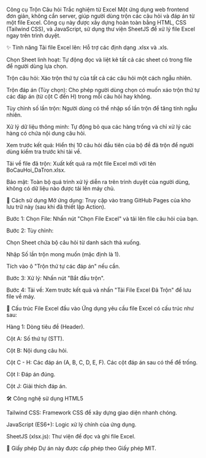 Công cụ Trộn Câu hỏi Trắc nghiệm từ Excel
Một ứng dụng web frontend đơn giản, không cần server, giúp người dùng trộn các câu hỏi và đáp án từ một file Excel. Công cụ này được xây dựng hoàn toàn bằng HTML, CSS (Tailwind CSS), và JavaScript, sử dụng thư viện SheetJS để xử lý file Excel ngay trên trình duyệt.

✨ Tính năng
Tải file Excel lên: Hỗ trợ các định dạng .xlsx và .xls.

Chọn Sheet linh hoạt: Tự động đọc và liệt kê tất cả các sheet có trong file để người dùng lựa chọn.

Trộn câu hỏi: Xáo trộn thứ tự của tất cả các câu hỏi một cách ngẫu nhiên.

Trộn đáp án (Tùy chọn): Cho phép người dùng chọn có muốn xáo trộn thứ tự các đáp án (từ cột C đến H) trong mỗi câu hỏi hay không.

Tùy chỉnh số lần trộn: Người dùng có thể nhập số lần trộn để tăng tính ngẫu nhiên.

Xử lý dữ liệu thông minh: Tự động bỏ qua các hàng trống và chỉ xử lý các hàng có chứa nội dung câu hỏi.

Xem trước kết quả: Hiển thị 10 câu hỏi đầu tiên của bộ đề đã trộn để người dùng kiểm tra trước khi tải về.

Tải về file đã trộn: Xuất kết quả ra một file Excel mới với tên BoCauHoi_DaTron.xlsx.

Bảo mật: Toàn bộ quá trình xử lý diễn ra trên trình duyệt của người dùng, không có dữ liệu nào được tải lên máy chủ.

🚀 Cách sử dụng
Mở ứng dụng: Truy cập vào trang GitHub Pages của kho lưu trữ này (sau khi đã thiết lập Action).

Bước 1: Chọn File: Nhấn nút "Chọn File Excel" và tải lên file câu hỏi của bạn.

Bước 2: Tùy chỉnh:

Chọn Sheet chứa bộ câu hỏi từ danh sách thả xuống.

Nhập Số lần trộn mong muốn (mặc định là 1).

Tích vào ô "Trộn thứ tự các đáp án" nếu cần.

Bước 3: Xử lý: Nhấn nút "Bắt đầu trộn".

Bước 4: Tải về: Xem trước kết quả và nhấn "Tải File Excel Đã Trộn" để lưu file về máy.

📂 Cấu trúc File Excel đầu vào
Ứng dụng yêu cầu file Excel có cấu trúc như sau:

Hàng 1: Dòng tiêu đề (Header).

Cột A: Số thứ tự (STT).

Cột B: Nội dung câu hỏi.

Cột C - H: Các đáp án (A, B, C, D, E, F). Các cột đáp án sau có thể để trống.

Cột I: Đáp án đúng.

Cột J: Giải thích đáp án.

🛠️ Công nghệ sử dụng
HTML5

Tailwind CSS: Framework CSS để xây dựng giao diện nhanh chóng.

JavaScript (ES6+): Logic xử lý chính của ứng dụng.

SheetJS (xlsx.js): Thư viện để đọc và ghi file Excel.

📄 Giấy phép
Dự án này được cấp phép theo Giấy phép MIT.